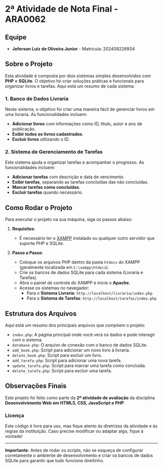 # 2ª Atividade de Nota Final - ARA0062

## Equipe
- **Jeferson Luiz de Oliveira Junior** - Matrícula: 202408226934

## Sobre o Projeto
Esta atividade é composta por dois sistemas simples desenvolvidos com **PHP** e **SQLite**. O objetivo foi criar soluções práticas e funcionais para organizar livros e tarefas. Aqui está um resumo de cada sistema:

### 1. **Banco de Dados Livraria**
Neste sistema, o objetivo foi criar uma maneira fácil de gerenciar livros em uma livraria. As funcionalidades incluem:
- **Adicionar livros** com informações como ID, título, autor e ano de publicação.
- **Exibir todos os livros cadastrados**.
- **Excluir livros** utilizando o ID.

### 2. **Sistema de Gerenciamento de Tarefas**
Este sistema ajuda a organizar tarefas e acompanhar o progresso. As funcionalidades incluem:
- **Adicionar tarefas** com descrição e data de vencimento.
- **Exibir tarefas**, separando as tarefas concluídas das não concluídas.
- **Marcar tarefas como concluídas**.
- **Excluir tarefas** quando necessário.

## Como Rodar o Projeto
Para executar o projeto na sua máquina, siga os passos abaixo:

1. **Requisitos**:
   - É necessário ter o [XAMPP](https://www.apachefriends.org/pt_br/index.html) instalado ou qualquer outro servidor que suporte PHP e SQLite.

2. **Passo a Passo**:
   - Coloque os arquivos PHP dentro da pasta `htdocs` do XAMPP (geralmente localizada em `C:\xampp\htdocs`).
   - Crie os bancos de dados SQLite para cada sistema (Livraria e Tarefas).
   - Abra o painel de controle do XAMPP e inicie o **Apache**.
   - Acesse os sistemas no navegador:
     - Para o **Sistema Livraria**: `http://localhost/livraria/index.php`
     - Para o **Sistema de Tarefas**: `http://localhost/tarefas/index.php`

## Estrutura dos Arquivos
Aqui está um resumo dos principais arquivos que compõem o projeto:

- `index.php`: A página principal onde você verá os dados e pode interagir com o sistema.
- `database.php`: O arquivo de conexão com o banco de dados SQLite.
- `add_book.php`: Script para adicionar um novo livro à livraria.
- `delete_book.php`: Script para excluir um livro.
- `add_tarefa.php`: Script para adicionar uma nova tarefa.
- `update_tarefa.php`: Script para marcar uma tarefa como concluída.
- `delete_tarefa.php`: Script para excluir uma tarefa.

## Observações Finais
Este projeto foi feito como parte da **2ª atividade de avaliação** da disciplina **Desenvolvimento Web em HTML5, CSS, JavaScript e PHP**.

### Licença
Este código é livre para uso, mas fique atento às diretrizes da atividade e às regras da instituição. Caso precise modificar ou adaptar algo, fique à vontade!

---

**Importante**: Antes de rodar os scripts, não se esqueça de configurar corretamente o ambiente de desenvolvimento e criar os bancos de dados SQLite para garantir que tudo funcione direitinho. 
